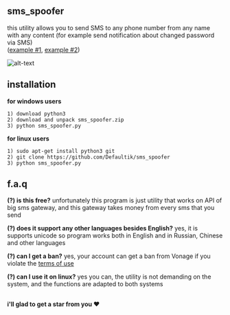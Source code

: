 ## sms_spoofer
this utility allows you to send SMS to any phone number from any name with any content (for example send notification about changed password via SMS)  
([example #1](https://i.imgur.com/SOmATqN.jpg), [example #2](https://i.imgur.com/Ll26s2U.jpg))

![alt-text](https://i.imgur.com/zsosj2D.png)

## installation
**for windows users**
```
1) download python3
2) download and unpack sms_spoofer.zip
3) python sms_spoofer.py
```

**for linux users**
```
1) sudo apt-get install python3 git
2) git clone https://github.com/Defaultik/sms_spoofer
3) python sms_spoofer.py
```

## f.a.q
**(?) is this free?**
unfortunately this program is just utility that works on API of big sms gateway, and this gateway takes money from every sms that you send

**(?) does it support any other languages besides English?**
yes, it is supports unicode so program works both in English and in Russian, Chinese and other languages

**(?) can I get a ban?**
yes, your account can get a ban from Vonage if you violate the [terms of use](https://www.vonage.com/legal/communications-apis/terms-of-use/)

**(?) can I use it on linux?**
yes you can, the utility is not demanding on the system, and the functions are adapted to both systems


##
**i'll glad to get a star from you ❤️**
